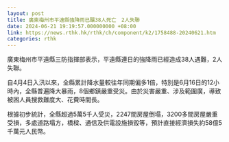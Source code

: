 ```yaml
---
layout: post
title: 廣東梅州市平遠縣強降雨已釀38人死亡　2人失聯
date: 2024-06-21 19:19:57.000000000 +08:00
link: https://news.rthk.hk/rthk/ch/component/k2/1758488-20240621.htm
categories: rthk
---
```


廣東梅州市平遠縣三防指揮部表示，平遠縣連日的強降雨已經造成38人遇難，2人失聯。

自4月4日入汛以來，全縣累計降水量較往年同期偏多1倍，特別是6月16日的12小時內，全縣普遍降大暴雨，8個鄉鎮嚴重受災。由於災害嚴重、涉及範圍廣，導致被困人員搜救難度大、花費時間長。

根據初步統計，全縣超過5萬5千人受災，2247間房屋倒塌，3200多間房屋嚴重受損，多處道路塌方，橋樑、通信及供電設施損毀等，預計直接經濟損失約58億5千萬元人民幣。
